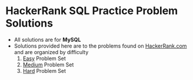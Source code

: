 # HackerRank SQL Practice Problem Solutions

* All solutions are for **MySQL**
* Solutions provided here are to the problems found on [HackerRank.com](https://www.hackerrank.com/domains/sql) and are organized by difficulty 
	1. [Easy](Easy) Problem Set
	1. [Medium](Medium) Problem Set
	1. [Hard](Hard) Problem Set